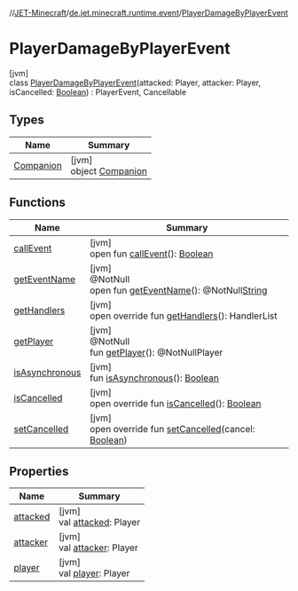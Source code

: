 //[JET-Minecraft](../../../index.md)/[de.jet.minecraft.runtime.event](../index.md)/[PlayerDamageByPlayerEvent](index.md)

# PlayerDamageByPlayerEvent

[jvm]\
class [PlayerDamageByPlayerEvent](index.md)(attacked: Player, attacker: Player, isCancelled: [Boolean](https://kotlinlang.org/api/latest/jvm/stdlib/kotlin/-boolean/index.html)) : PlayerEvent, Cancellable

## Types

| Name | Summary |
|---|---|
| [Companion](-companion/index.md) | [jvm]<br>object [Companion](-companion/index.md) |

## Functions

| Name | Summary |
|---|---|
| [callEvent](../../de.jet.minecraft.runtime.event.interact/-player-interact-at-item-event/index.md#-1071638799%2FFunctions%2F-726029290) | [jvm]<br>open fun [callEvent](../../de.jet.minecraft.runtime.event.interact/-player-interact-at-item-event/index.md#-1071638799%2FFunctions%2F-726029290)(): [Boolean](https://kotlinlang.org/api/latest/jvm/stdlib/kotlin/-boolean/index.html) |
| [getEventName](../../de.jet.minecraft.runtime.event.interact/-player-interact-at-item-event/index.md#1147460734%2FFunctions%2F-726029290) | [jvm]<br>@NotNull<br>open fun [getEventName](../../de.jet.minecraft.runtime.event.interact/-player-interact-at-item-event/index.md#1147460734%2FFunctions%2F-726029290)(): @NotNull[String](https://kotlinlang.org/api/latest/jvm/stdlib/kotlin/-string/index.html) |
| [getHandlers](get-handlers.md) | [jvm]<br>open override fun [getHandlers](get-handlers.md)(): HandlerList |
| [getPlayer](../../de.jet.minecraft.runtime.event.interact/-player-interact-at-item-event/index.md#-1478213936%2FFunctions%2F-726029290) | [jvm]<br>@NotNull<br>fun [getPlayer](../../de.jet.minecraft.runtime.event.interact/-player-interact-at-item-event/index.md#-1478213936%2FFunctions%2F-726029290)(): @NotNullPlayer |
| [isAsynchronous](../../de.jet.minecraft.runtime.event.interact/-player-interact-at-item-event/index.md#-706610981%2FFunctions%2F-726029290) | [jvm]<br>fun [isAsynchronous](../../de.jet.minecraft.runtime.event.interact/-player-interact-at-item-event/index.md#-706610981%2FFunctions%2F-726029290)(): [Boolean](https://kotlinlang.org/api/latest/jvm/stdlib/kotlin/-boolean/index.html) |
| [isCancelled](is-cancelled.md) | [jvm]<br>open override fun [isCancelled](is-cancelled.md)(): [Boolean](https://kotlinlang.org/api/latest/jvm/stdlib/kotlin/-boolean/index.html) |
| [setCancelled](set-cancelled.md) | [jvm]<br>open override fun [setCancelled](set-cancelled.md)(cancel: [Boolean](https://kotlinlang.org/api/latest/jvm/stdlib/kotlin/-boolean/index.html)) |

## Properties

| Name | Summary |
|---|---|
| [attacked](attacked.md) | [jvm]<br>val [attacked](attacked.md): Player |
| [attacker](attacker.md) | [jvm]<br>val [attacker](attacker.md): Player |
| [player](../../de.jet.minecraft.runtime.event.interact/-player-interact-at-item-event/index.md#-8709326%2FProperties%2F-726029290) | [jvm]<br>val [player](../../de.jet.minecraft.runtime.event.interact/-player-interact-at-item-event/index.md#-8709326%2FProperties%2F-726029290): Player |
